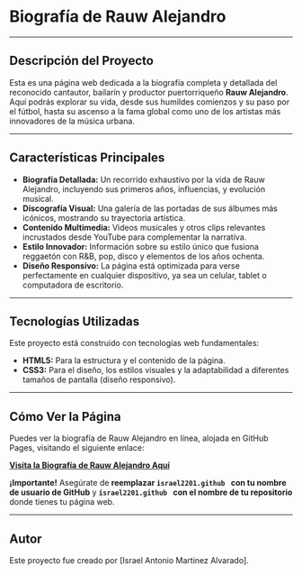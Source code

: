 # Biografía de Rauw Alejandro

---

## Descripción del Proyecto

Esta es una página web dedicada a la biografía completa y detallada del reconocido cantautor, bailarín y productor puertorriqueño **Rauw Alejandro**. Aquí podrás explorar su vida, desde sus humildes comienzos y su paso por el fútbol, hasta su ascenso a la fama global como uno de los artistas más innovadores de la música urbana.

---

## Características Principales

* **Biografía Detallada:** Un recorrido exhaustivo por la vida de Rauw Alejandro, incluyendo sus primeros años, influencias, y evolución musical.
* **Discografía Visual:** Una galería de las portadas de sus álbumes más icónicos, mostrando su trayectoria artística.
* **Contenido Multimedia:** Videos musicales y otros clips relevantes incrustados desde YouTube para complementar la narrativa.
* **Estilo Innovador:** Información sobre su estilo único que fusiona reggaetón con R&B, pop, disco y elementos de los años ochenta.
* **Diseño Responsivo:** La página está optimizada para verse perfectamente en cualquier dispositivo, ya sea un celular, tablet o computadora de escritorio.

---

## Tecnologías Utilizadas

Este proyecto está construido con tecnologías web fundamentales:

* **HTML5:** Para la estructura y el contenido de la página.
* **CSS3:** Para el diseño, los estilos visuales y la adaptabilidad a diferentes tamaños de pantalla (diseño responsivo).

---

## Cómo Ver la Página

Puedes ver la biografía de Rauw Alejandro en línea, alojada en GitHub Pages, visitando el siguiente enlace:

[**Visita la Biografía de Rauw Alejandro Aquí**](https://index.html/)

**¡Importante!** Asegúrate de **reemplazar `israel2201.github ` con tu nombre de usuario de GitHub** y **`israel2201.github ` con el nombre de tu repositorio** donde tienes tu página web.

---

## Autor

Este proyecto fue creado por [Israel Antonio Martinez Alvarado].
